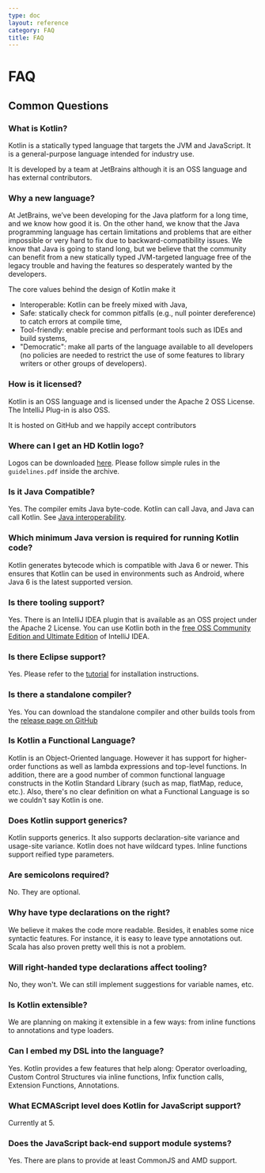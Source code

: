```yaml
---
type: doc
layout: reference
category: FAQ
title: FAQ
---
```


# FAQ

## Common Questions

### What is Kotlin?

Kotlin is a statically typed language that targets the JVM and JavaScript. It is a general-purpose language intended for industry use.

It is developed by a team at JetBrains although it is an OSS language and has external contributors.

### Why a new language?

At JetBrains, we’ve been developing for the Java platform for a long time, and we know how good it is.
On the other hand, we know that the Java programming language has certain limitations and problems that are either impossible
or very hard to fix due to backward-compatibility issues. We know that Java is going to stand long,
but we believe that the community can benefit from a new statically typed JVM-targeted language free of the
legacy trouble and having the features so desperately wanted by the developers.

The core values behind the design of Kotlin make it

* Interoperable: Kotlin can be freely mixed with Java,
* Safe: statically check for common pitfalls (e.g., null pointer dereference) to catch errors at compile time,
* Tool-friendly: enable precise and performant tools such as IDEs and build systems,
* "Democratic": make all parts of the language available to all developers (no policies are needed to restrict the use of some features to library writers or other groups of developers).

### How is it licensed?

Kotlin is an OSS language and is licensed under the Apache 2 OSS License. The IntelliJ Plug-in is also OSS.

It is hosted on GitHub and we happily accept contributors

### Where can I get an HD Kotlin logo?

Logos can be downloaded [here](https://resources.jetbrains.com/storage/products/kotlin/docs/kotlin_logos.zip). Please follow simple rules in the `guidelines.pdf` inside the archive.


### Is it Java Compatible?

Yes. The compiler emits Java byte-code. Kotlin can call Java, and Java can call Kotlin. See [Java interoperability](java-interop.html).

### Which minimum Java version is required for running Kotlin code?

Kotlin generates bytecode which is compatible with Java 6 or newer. This ensures that Kotlin can be used in environments such as Android, where Java 6 is the latest supported version.

### Is there tooling support?

Yes. There is an IntelliJ IDEA plugin that is available as an OSS project under the Apache 2 License. You can use Kotlin both
 in the [free OSS Community Edition and Ultimate Edition](http://www.jetbrains.com/idea/features/editions_comparison_matrix.html) of IntelliJ IDEA.

### Is there Eclipse support?

Yes. Please refer to the [tutorial](/docs/tutorials/getting-started-eclipse.html) for installation instructions.

### Is there a standalone compiler?

Yes. You can download the standalone compiler and other builds tools from the [release page on GitHub]({{site.data.releases.latest.url}})

### Is Kotlin a Functional Language?

Kotlin is an Object-Oriented language. However it has support for higher-order functions as well as lambda expressions and top-level functions. In addition, there are
a good number of common functional language constructs in the Kotlin Standard Library (such as map, flatMap, reduce, etc.). Also, there's no clear definition on what a Functional Language is so we couldn't say Kotlin is one.

### Does Kotlin support generics?

Kotlin supports generics. It also supports declaration-site variance and usage-site variance. Kotlin does not have wildcard types. Inline functions support reified type parameters.

### Are semicolons required?

No. They are optional.

### Why have type declarations on the right?

We believe it makes the code more readable. Besides, it enables some nice syntactic features. For instance, it is easy to leave type annotations out. Scala has also
proven pretty well this is not a problem.

### Will right-handed type declarations affect tooling?

No, they won't. We can still implement suggestions for variable names, etc.

### Is Kotlin extensible?

We are planning on making it extensible in a few ways: from inline functions to annotations and type loaders.

### Can I embed my DSL into the language?

Yes. Kotlin provides a few features that help along: Operator overloading, Custom Control Structures via inline functions, Infix function calls, Extension Functions, Annotations.

### What ECMAScript level does Kotlin for JavaScript support?

Currently at 5.

### Does the JavaScript back-end support module systems?

Yes. There are plans to provide at least CommonJS and AMD support.
